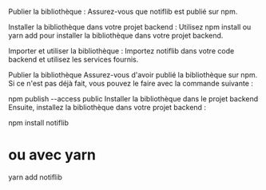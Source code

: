 Publier la bibliothèque : Assurez-vous que notiflib est publié sur npm.

Installer la bibliothèque dans votre projet backend : Utilisez npm install ou yarn add pour installer la bibliothèque dans votre projet backend.

Importer et utiliser la bibliothèque : Importez notiflib dans votre code backend et utilisez les services fournis.

Publier la bibliothèque
Assurez-vous d'avoir publié la bibliothèque sur npm. Si ce n'est pas déjà fait, vous pouvez le faire avec la commande suivante :

npm publish --access public
Installer la bibliothèque dans le projet backend
Ensuite, installez la bibliothèque dans votre projet backend :


npm install notiflib
# ou avec yarn
yarn add notiflib